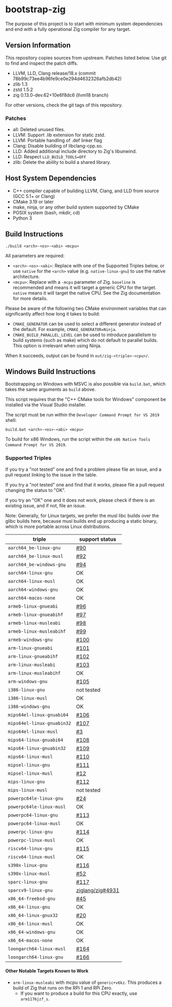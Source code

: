 # bootstrap-zig

The purpose of this project is to start with minimum system dependencies and
end with a fully operational Zig compiler for any target.

## Version Information

This repository copies sources from upstream. Patches listed below. Use git
to find and inspect the patch diffs.

 * LLVM, LLD, Clang release/18.x (commit 78b99c73ee4b96fe9ce0e294d4632326afb2db42)
 * zlib 1.3
 * zstd 1.5.2
 * zig 0.13.0-dev.62+10e6f8dc6 (llvm18 branch)

For other versions, check the git tags of this repository.

### Patches

 * all: Deleted unused files.
 * LLVM: Support .lib extension for static zstd.
 * LLVM: Portable handling of .def linker flag
 * Clang: Disable building of libclang-cpp.so.
 * LLD: Added additional include directory to Zig's libunwind.
 * LLD: Respect `LLD_BUILD_TOOLS=OFF`
 * zlib: Delete the ability to build a shared library.

## Host System Dependencies

 * C++ compiler capable of building LLVM, Clang, and LLD from source (GCC 5.1+
   or Clang)
 * CMake 3.19 or later
 * make, ninja, or any other build system supported by CMake
 * POSIX system (bash, mkdir, cd)
 * Python 3

## Build Instructions

```
./build <arch>-<os>-<abi> <mcpu>
```

All parameters are required:

 * `<arch>-<os>-<abi>`: Replace with one of the Supported Triples below, or use
   `native` for the `<arch>` value (e.g. `native-linux-gnu`) to use the native
   architecture.
 * `<mcpu>`: Replace with a `-mcpu` parameter of Zig. `baseline` is recommended
   and means it will target a generic CPU for the target. `native` means it
   will target the native CPU. See the Zig documentation for more details.

Please be aware of the following two CMake environment variables that can
significantly affect how long it takes to build:

 * `CMAKE_GENERATOR` can be used to select a different generator instead of the
   default. For example, `CMAKE_GENERATOR=Ninja`.
 * `CMAKE_BUILD_PARALLEL_LEVEL` can be used to introduce parallelism to build
   systems (such as make) which do not default to parallel builds. This option
   is irrelevant when using Ninja.

When it succeeds, output can be found in `out/zig-<triple>-<cpu>/`.

## Windows Build Instructions

Bootstrapping on Windows with MSVC is also possible via `build.bat`, which
takes the same arguments as `build` above.

This script requires that the "C++ CMake tools for Windows" component be
installed via the Visual Studio installer.

The script must be run within the `Developer Command Prompt for VS 2019` shell:

```
build.bat <arch>-<os>-<abi> <mcpu>
```

To build for x86 Windows, run the script within the `x86 Native Tools Command Prompt for VS 2019`.

### Supported Triples

If you try a "not tested" one and find a problem please file an issue,
and a pull request linking to the issue in the table.

If you try a "not tested" one and find that it works, please file a pull request
changing the status to "OK".

If you try an "OK" one and it does not work, please check if there is an existing
issue, and if not, file an issue.

Note: Generally, for Linux targets, we prefer the musl libc builds over the
glibc builds here, because musl builds end up producing a static binary, which
is more portable across Linux distributions.

| triple                     | support status |
|----------------------------|----------------|
| `aarch64_be-linux-gnu`     | [#90](https://github.com/ziglang/zig-bootstrap/issues/90) |
| `aarch64_be-linux-musl`    | [#92](https://github.com/ziglang/zig-bootstrap/issues/92) |
| `aarch64_be-windows-gnu`   | [#94](https://github.com/ziglang/zig-bootstrap/issues/94) |
| `aarch64-linux-gnu`        | OK             |
| `aarch64-linux-musl`       | OK             |
| `aarch64-windows-gnu`      | OK             |
| `aarch64-macos-none`       | OK             |
| `armeb-linux-gnueabi`      | [#96](https://github.com/ziglang/zig-bootstrap/issues/96) |
| `armeb-linux-gnueabihf`    | [#97](https://github.com/ziglang/zig-bootstrap/issues/97) |
| `armeb-linux-musleabi`     | [#98](https://github.com/ziglang/zig-bootstrap/issues/98) |
| `armeb-linux-musleabihf`   | [#99](https://github.com/ziglang/zig-bootstrap/issues/99) |
| `armeb-windows-gnu`        | [#100](https://github.com/ziglang/zig-bootstrap/issues/100) |
| `arm-linux-gnueabi`        | [#101](https://github.com/ziglang/zig-bootstrap/issues/101) |
| `arm-linux-gnueabihf`      | [#102](https://github.com/ziglang/zig-bootstrap/issues/102) |
| `arm-linux-musleabi`       | [#103](https://github.com/ziglang/zig-bootstrap/issues/103) |
| `arm-linux-musleabihf`     | OK |
| `arm-windows-gnu`          | [#105](https://github.com/ziglang/zig-bootstrap/issues/105) |
| `i386-linux-gnu`           | not tested     |
| `i386-linux-musl`          | OK             |
| `i386-windows-gnu`         | OK             |
| `mips64el-linux-gnuabi64`  | [#106](https://github.com/ziglang/zig-bootstrap/issues/106) |
| `mips64el-linux-gnuabin32` | [#107](https://github.com/ziglang/zig-bootstrap/issues/107) |
| `mips64el-linux-musl`      | [#3](https://github.com/ziglang/bootstrap/issues/3) |
| `mips64-linux-gnuabi64`    | [#108](https://github.com/ziglang/zig-bootstrap/issues/108) |
| `mips64-linux-gnuabin32`   | [#109](https://github.com/ziglang/zig-bootstrap/issues/109) |
| `mips64-linux-musl`        | [#110](https://github.com/ziglang/zig-bootstrap/issues/110) |
| `mipsel-linux-gnu`         | [#111](https://github.com/ziglang/zig-bootstrap/issues/111) |
| `mipsel-linux-musl`        | [#12](https://github.com/ziglang/bootstrap/issues/12) |
| `mips-linux-gnu`           | [#112](https://github.com/ziglang/zig-bootstrap/issues/112) |
| `mips-linux-musl`          | not tested     |
| `powerpc64le-linux-gnu`    | [#24](https://github.com/ziglang/zig-bootstrap/issues/24) |
| `powerpc64le-linux-musl`   | OK             |
| `powerpc64-linux-gnu`      | [#113](https://github.com/ziglang/zig-bootstrap/issues/113) |
| `powerpc64-linux-musl`     | OK             |
| `powerpc-linux-gnu`        | [#114](https://github.com/ziglang/zig-bootstrap/issues/114) |
| `powerpc-linux-musl`       | OK             |
| `riscv64-linux-gnu`        | [#115](https://github.com/ziglang/zig-bootstrap/issues/115) |
| `riscv64-linux-musl`       | OK             |
| `s390x-linux-gnu`          | [#116](https://github.com/ziglang/zig-bootstrap/issues/116) |
| `s390x-linux-musl`         | [#52](https://github.com/ziglang/bootstrap/issues/52) |
| `sparc-linux-gnu`          | [#117](https://github.com/ziglang/zig-bootstrap/issues/117) |
| `sparcv9-linux-gnu`        | [ziglang/zig#4931](https://github.com/ziglang/zig/issues/4931) |
| `x86_64-freebsd-gnu`       | [#45](https://github.com/ziglang/bootstrap/issues/45) |
| `x86_64-linux-gnu`         | OK             |
| `x86_64-linux-gnux32`      | [#20](https://github.com/ziglang/bootstrap/issues/20) |
| `x86_64-linux-musl`        | OK             |
| `x86_64-windows-gnu`       | OK             |
| `x86_64-macos-none`        | OK             |
| `loongarch64-linux-musl`   | [#164](https://github.com/ziglang/zig-bootstrap/issues/164) |
| `loongarch64-linux-gnu`    | [#166](https://github.com/ziglang/zig-bootstrap/issues/166) |

#### Other Notable Targets Known to Work

 * `arm-linux-musleabi` with mcpu value of `generic+v6kz`. This produces a
   build of Zig that runs on the RPi 1 and RPi Zero.
   - If you want to produce a build for this CPU exactly, use `arm1176jzf_s`.
